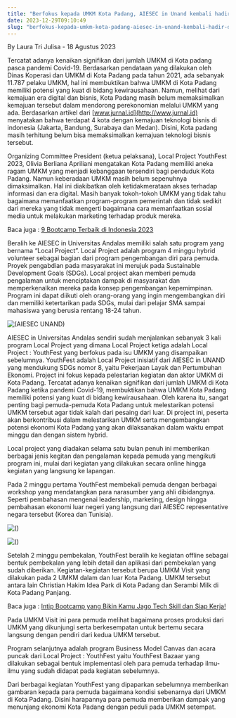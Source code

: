 ```yaml
---
title: "Berfokus kepada UMKM Kota Padang, AIESEC in Unand kembali hadir dengan program volunteer Local Project “YouthFest”"
date: 2023-12-29T09:10:49
slug: "berfokus-kepada-umkm-kota-padang-aiesec-in-unand-kembali-hadir-dengan-program-volunteer-local-project-youthfest"
---
```

By Laura Tri Julisa - 18 Agustus 2023

Tercatat adanya kenaikan signifikan dari jumlah UMKM di Kota padang pasca pandemi Covid-19. Berdasarkan pendataan yang dilakukan oleh Dinas Koperasi dan UMKM di Kota Padang pada tahun 2021, ada sebanyak 11.787 pelaku UMKM, hal ini membuktikan bahwa UMKM di Kota Padang memiliki potensi yang kuat di bidang kewirausahaan. Namun, melihat dari kemajuan era digital dan bisnis, Kota Padang masih belum memaksimalkan kemajuan tersebut dalam mendorong perekonomian melalui UMKM yang ada. Berdasarkan artikel dari [www.jurnal.id](http://www.jurnal.id) menyatakan bahwa terdapat 4 kota dengan kemajuan teknologi bisnis di indonesia (Jakarta, Bandung, Surabaya dan Medan). Disini, Kota padang masih terhitung belum bisa memaksimalkan kemajuan teknologi bisnis tersebut.

Organizing Committee President (ketua pelaksana), Local Project YouthFest 2023, Olivia Berliana Apriliani mengatakan Kota Padang memiliki aneka ragam UMKM yang menjadi kebanggaan tersendiri bagi penduduk Kota Padang. Namun keberadaan UMKM masih belum sepenuhnya dimaksimalkan. Hal ini diakibatkan oleh ketidakmerataan akses terhadap informasi dan era digital. Masih banyak tokoh-tokoh UMKM yang tidak tahu bagaimana memanfaatkan program-program pemerintah dan tidak sedikit dari mereka yang tidak mengerti bagaimana cara memanfaatkan sosial media untuk melakukan marketing terhadap produk mereka.

Baca juga : [9 Bootcamp Terbaik di Indonesia 2023](https://startupcampus.id/blog/9-bootcamp-terbaik-di-indonesia-2023/)

Beralih ke AIESEC in Universitas Andalas memiliki salah satu program yang bernama “Local Project”. Local Project adalah program 4 minggu hybrid volunteer sebagai bagian dari program pengembangan diri para pemuda. Proyek pengabdian pada masyarakat ini merujuk pada Sustainable Development Goals (SDGs). Local project akan memberi pemuda pengalaman untuk menciptakan dampak di masyarakat dan memperkenalkan mereka pada konsep pengembangan kepemimpinan. Program ini dapat diikuti oleh orang-orang yang ingin mengembangkan diri dan memiliki ketertarikan pada SDGs, mulai dari pelajar SMA sampai mahasiswa yang berusia rentang 18-24 tahun.

![(AIESEC UNAND)](/uploads/2023/10/AIESEC_Local-Project-4.jpg)

AIESEC in Universitas Andalas sendiri sudah menjalankan sebanyak 3 kali program Local Project yang dimana Local Project ketiga adalah Local Project : YouthFest yang berfokus pada isu UMKM yang disampaikan sebelumnya. YouthFest adalah Local Project inisiatif dari AIESEC in UNAND yang mendukung SDGs nomor 8, yaitu Pekerjaan Layak dan Pertumbuhan Ekonomi. Project ini fokus kepada pelestarian kegiatan dan aktor UMKM di Kota Padang. Tercatat adanya kenaikan signifikan dari jumlah UMKM di Kota Padang ketika pandemi Covid-19, membuktikan bahwa UMKM Kota Padang memiliki potensi yang kuat di bidang kewirausahaan. Oleh karena itu, sangat penting bagi pemuda-pemuda Kota Padang untuk melestarikan potensi UMKM tersebut agar tidak kalah dari pesaing dari luar. Di project ini, peserta akan berkontribusi dalam melestarikan UMKM serta mengembangkan potensi ekonomi Kota Padang yang akan dilaksanakan dalam waktu empat minggu dan dengan sistem hybrid.

Local project yang diadakan selama satu bulan penuh ini memberikan berbagai jenis kegitan dan pengalaman kepada pemuda yang mengikuti program ini, mulai dari kegiatan yang dilakukan secara online hingga kegiatan yang langsung ke lapangan.

Pada 2 minggu pertama YouthFest membekali pemuda dengan berbagai workshop yang mendatangkan para narasumber yang ahli dibidangnya. Seperti pembahasan mengenai leadership, marketing, design hingga pembahasan ekonomi luar negeri yang langsung dari AIESEC representative negara tersebut (Korea dan Tunisia).

![()](/uploads/2023/10/AIESEC_Local-Project-2-1024x640.jpg)

![()](/uploads/2023/10/AIESEC_Local-Project-1-1024x640.jpg)

Setelah 2 minggu pembekalan, YouthFest beralih ke kegiatan offline sebagai bentuk pembekalan yang lebih detail dan aplikasi dari pembekalan yang sudah diberikan. Kegiatan-kegiatan tersebut berupa UMKM Visit yang dilakukan pada 2 UMKM dalam dan luar Kota Padang. UMKM tersebut antara lain Christian Hakim Idea Park di Kota Padang dan Serambi Milk di Kota Padang Panjang.

Baca juga : [Intip Bootcamp yang Bikin Kamu Jago Tech Skill dan Siap Kerja!](https://startupcampus.id/blog/intip-bootcamp-yang-bikin-kamu-jago-tech-skill-dan-siap-kerja/)

Pada UMKM Visit ini para pemuda melihat bagaimana proses produksi dari UMKM yang dikunjungi serta berkesempatan untuk bertemu secara langsung dengan pendiri dari kedua UMKM tersebut.

Program selanjutnya adalah program Business Model Canvas dan acara puncak dari Local Project : YouthFest yaitu YouthFest Bazaar yang dilakukan sebagai bentuk implementasi oleh para pemuda terhadap ilmu-ilmu yang sudah didapat pada kegiatan sebelumnya.

Dari berbagai kegiatan YouthFest yang dipaparkan sebelumnya memberikan gambaran kepada para pemuda bagaimana kondisi sebenarnya dari UMKM di Kota Padang. Disini harapannya para pemuda memberikan dampak yang menunjang ekonomi Kota Padang dengan peduli pada UMKM setempat.